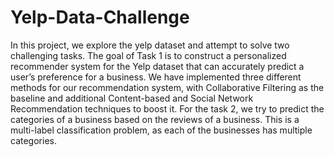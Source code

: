 # Yelp-Data-Challenge

In this project, we explore the yelp dataset and attempt to solve two challenging tasks. The goal of Task 1
is to construct a personalized recommender system for the Yelp dataset that can accurately predict a user’s
preference for a business. We have implemented three different methods for our recommendation system, with
Collaborative Filtering as the baseline and additional Content-based and Social Network Recommendation
techniques to boost it. For the task 2, we try to predict the categories of a business based on the reviews of a
business. This is a multi-label classification problem, as each of the businesses has multiple categories.
